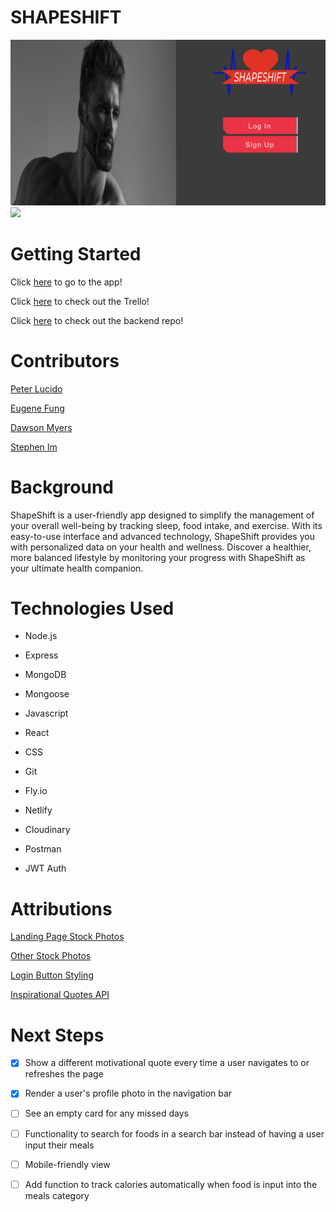 
  

# SHAPESHIFT

![](src/assets/imgs/landingpage.png)
![](src/assets/imgs/indexpage.png)

# Getting Started

  

Click [here](https://shapeshift-peds.netlify.app/) to go to the app!

Click [here](https://trello.com/b/FlVCz559/shapeshift) to check out the Trello!

Click [here](https://github.com/PeterLucido/SHAPESHIFT-back-end) to check out the backend repo!

# Contributors

[Peter Lucido](https://github.com/PeterLucido)

[Eugene Fung](https://github.com/efung7994)

[Dawson Myers](https://github.com/dawson120)

[Stephen Im](https://github.com/stevim)


# Background
ShapeShift is a user-friendly app designed to simplify the management of your overall well-being by tracking sleep, food intake, and exercise. With its easy-to-use interface and advanced technology, ShapeShift provides you with personalized data on your health and wellness. Discover a healthier, more balanced lifestyle by monitoring your progress with ShapeShift as your ultimate health companion.

  

# Technologies Used

  

- Node.js

- Express

- MongoDB

- Mongoose

- Javascript

- React

- CSS

- Git

- Fly.io

- Netlify

- Cloudinary
- Postman
- JWT Auth

  

# Attributions

[Landing Page Stock Photos](https://www.pexels.com/)

[Other Stock Photos](https://elements.envato.com/)

[Login Button Styling](https://codepen.io/seaox/pen/GRRbzjY)

[Inspirational Quotes API](https://forum.freecodecamp.org/t/free-api-inspirational-quotes-json-with-code-examples/311373)

  

# Next Steps

- [x] Show a different motivational quote every time a user navigates to or refreshes the page
- [x] Render a user's profile photo in the navigation bar

- [ ] See an empty card for any missed days 

- [ ] Functionality to search for foods in a search bar instead of having a user input their meals

- [ ] Mobile-friendly view

- [ ] Add function to track calories automatically when food is input into the meals category